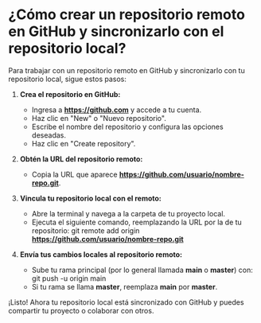 # ¿Cómo crear un repositorio remoto en GitHub y sincronizarlo con el repositorio local?

Para trabajar con un repositorio remoto en GitHub y sincronizarlo con tu repositorio local, sigue estos pasos:

1. **Crea el repositorio en GitHub:**
   - Ingresa a **https://github.com** y accede a tu cuenta.
   - Haz clic en "New" o "Nuevo repositorio".
   - Escribe el nombre del repositorio y configura las opciones deseadas.
   - Haz clic en "Create repository".

2. **Obtén la URL del repositorio remoto:**
   - Copia la URL que aparece **https://github.com/usuario/nombre-repo.git**.

3. **Vincula tu repositorio local con el remoto:**
   - Abre la terminal y navega a la carpeta de tu proyecto local.
   - Ejecuta el siguiente comando, reemplazando la URL por la de tu repositorio:
     git remote add origin **https://github.com/usuario/nombre-repo.git**

4. **Envía tus cambios locales al repositorio remoto:**
   - Sube tu rama principal (por lo general llamada **main** o **master**) con:
     git push -u origin main
   - Si tu rama se llama **master**, reemplaza **main** por **master**.

¡Listo! Ahora tu repositorio local está sincronizado con GitHub y puedes compartir tu proyecto o colaborar con otros.